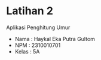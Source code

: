 
# Latihan 2
Aplikasi Penghitung Umur
- Nama : Haykal Eka Putra Gultom
- NPM : 2310010701
- Kelas : 5A

